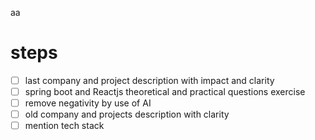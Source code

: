 aa
# steps

- [ ] last company and project description with impact and clarity
- [ ] spring boot and Reactjs theoretical and practical questions exercise 
- [ ] remove negativity by use of AI
- [ ] old company and projects description with clarity
- [ ] mention tech stack

